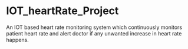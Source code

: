 # IOT_heartRate_Project
An IOT based heart rate monitoring system which continuously monitors patient heart rate and alert doctor if any unwanted increase in heart rate happens.
